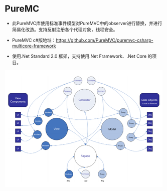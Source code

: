 # PureMC

- 此PureMVC库使用标准事件模型对PureMVC中的observer进行替换，并进行简易化改造。支持反射注册各个代理对象，线程安全。

- PureMVC c#版地址：https://github.com/PureMVC/puremvc-csharp-multicore-framework

- 使用.Net Standard 2.0 框架，支持使用.Net Framework、.Net Core 的项目。

![PureMVC](https://github.com/DonnYep/PureMVC/blob/main/Pic/PureMVC.png)


